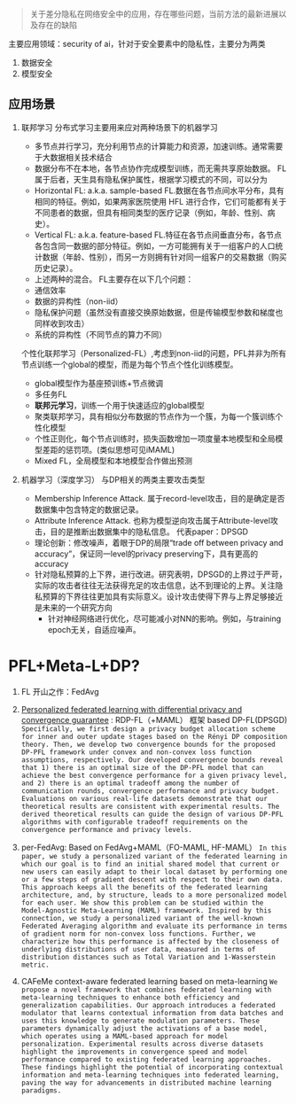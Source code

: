 > 关于差分隐私在网络安全中的应用，存在哪些问题，当前方法的最新进展以及存在的缺陷

主要应用领域：security of ai，针对于安全要素中的隐私性，主要分为两类
1. 数据安全
2. 模型安全

## 应用场景
1. 联邦学习
	分布式学习主要用来应对两种场景下的机器学习
	* 多节点并行学习，充分利用节点的计算能力和资源，加速训练。通常需要于大数据相关技术结合
	* 数据分布不在本地，各节点协作完成模型训练，而无需共享原始数据。
    FL属于后者，天生具有隐私保护属性，根据学习模式的不同，可以分为
    * Horizontal FL: a.k.a. sample-based FL.数据在各节点间水平分布，具有相同的特征。例如，如果两家医院使用 HFL 进行合作，它们可能都有关于不同患者的数据，但具有相同类型的医疗记录（例如，年龄、性别、病史）。
    * Vertical FL: a.k.a. feature-based FL.特征在各节点间垂直分布，各节点各包含同一数据的部分特征。例如，一方可能拥有关于一组客户的人口统计数据（年龄、性别），而另一方则拥有针对同一组客户的交易数据（购买历史记录）。
    * 上述两种的混合。
    FL主要存在以下几个问题：
    * 通信效率
    * 数据的异构性（non-iid）
    * 隐私保护问题（虽然没有直接交换原始数据，但是传输模型参数和梯度也同样收到攻击）
    * 系统的异构性（不同节点的算力不同）
   
   个性化联邦学习（Personalized-FL）,考虑到non-iid的问题，PFL并非为所有节点训练一个global的模型，而是为每个节点个性化训练模型。
    * global模型作为基座预训练+节点微调
    * 多任务FL
    * **联邦元学习**，训练一个用于快速适应的global模型
    * 聚类联邦学习，具有相似分布数据的节点作为一个簇，为每一个簇训练个性化模型
    * 个性正则化，每个节点训练时，损失函数增加一项度量本地模型和全局模型差距的惩罚项。(类似思想可见iMAML)
    * Mixed FL，全局模型和本地模型合作做出预测
2. 机器学习（深度学习）
   与DP相关的两类主要攻击类型
   * Membership Inference Attack. 属于record-level攻击，目的是确定是否数据集中包含特定的数据记录。
   * Attribute Inference Attack. 也称为模型逆向攻击属于Attribute-level攻击，目的是推断出数据集中的隐私信息。
   代表paper：DPSGD
   * 理论创新：修改噪声，着眼于DP的局限“trade off between privacy and accuracy”，保证同一level的privacy preserving下，具有更高的accuracy
   * 针对隐私预算的上下界，进行改进。研究表明，DPSGD的上界过于严苛，实际的攻击者往往无法获得充足的攻击信息，达不到理论的上界。关注隐私预算的下界往往更加具有实际意义。设计攻击使得下界与上界足够接近是未来的一个研究方向
	   * 针对神经网络进行优化，尽可能减小对NN的影响。例如，与training epoch无关，自适应噪声。


# PFL+Meta-L+DP?

1. FL 开山之作：FedAvg

2. [Personalized federated learning with differential privacy and convergence guarantee](https://scholar.google.com/scholar?cluster=10947438302885564061&hl=zh-CN&as_sdt=2005&sciodt=0,5) : RDP-FL（+MAML） 框架 based DP-FL(DPSGD)
   `Specifically, we first design a privacy budget allocation scheme for inner and outer update stages based on the Rényi DP composition theory. Then, we develop two convergence bounds for the proposed DP-PFL framework under convex and non-convex loss function assumptions, respectively. Our developed convergence bounds reveal that 1) there is an optimal size of the DP-PFL model that can achieve the best convergence performance for a given privacy level, and 2) there is an optimal tradeoff among the number of communication rounds, convergence performance and privacy budget. Evaluations on various real-life datasets demonstrate that our theoretical results are consistent with experimental results. The derived theoretical results can guide the design of various DP-PFL algorithms with configurable tradeoff requirements on the convergence performance and privacy levels.`
3. per-FedAvg: 
   Based on FedAvg+MAML（FO-MAML, HF-MAML）
   `In this paper, we study a personalized variant of the federated learning in which our goal is to find an initial shared model that current or new users can easily adapt to their local dataset by performing one or a few steps of gradient descent with respect to their own data. This approach keeps all the benefits of the federated learning architecture, and, by structure, leads to a more personalized model for each user. We show this problem can be studied within the Model-Agnostic Meta-Learning (MAML) framework. Inspired by this connection, we study a personalized variant of the well-known Federated Averaging algorithm and evaluate its performance in terms of gradient norm for non-convex loss functions. Further, we characterize how this performance is affected by the closeness of underlying distributions of user data, measured in terms of distribution distances such as Total Variation and 1-Wasserstein metric.`
4. CAFeMe context-aware federated learning based on meta-learning
   `We propose a novel framework that combines federated learning with meta-learning techniques to enhance both efficiency and generalization capabilities. Our approach introduces a federated modulator that learns contextual information from data batches and uses this knowledge to generate modulation parameters. These parameters dynamically adjust the activations of a base model, which operates using a MAML-based approach for model personalization. Experimental results across diverse datasets highlight the improvements in convergence speed and model performance compared to existing federated learning approaches. These findings highlight the potential of incorporating contextual information and meta-learning techniques into federated learning, paving the way for advancements in distributed machine learning paradigms.`


   